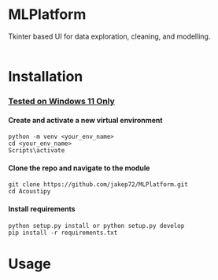 # MLPlatform
Tkinter based UI for data exploration, cleaning, and modelling. 
<br></br>

# Installation
### <ins>Tested on Windows 11 Only</ins>

#### Create and activate a new virtual environment

    python -m venv <your_env_name>
    cd <your_env_name>
    Scripts\activate

#### Clone the repo and navigate to the module
    git clone https://github.com/jakep72/MLPlatform.git
    cd Acoustipy

#### Install requirements
    python setup.py install or python setup.py develop
    pip install -r requirements.txt


# Usage
<br></br>

